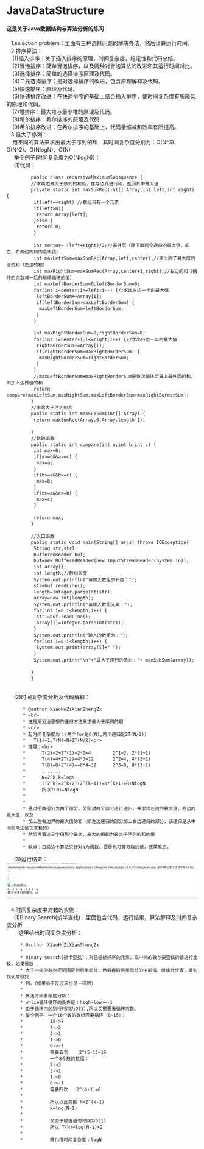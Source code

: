 # JavaDataStructure
#### 这是关于Java数据结构与算法分析的练习
    1.selection problem：里面有三种选择问题的解决办法，然后计算运行时间。<br>
    2.排序算法：<br>
     (1)插入排序：关于插入排序的原理，时间复杂度，稳定性和代码总结。<br>
     (2)冒泡排序：简单冒泡排序，以及两种对冒泡算法的改进和其运行时间对比。<br>
     (3)选择排序：简单的选择排序原理及代码。<br>
     (4)二元选择排序：是对选择排序的改进，包含原理解释及代码。<br>
     (5)快速排序：原理及代码。<br>
     (6)快速排序改进：在快速排序的基础上结合插入排序，使时间复杂度有所降低的原理和代码。<br>
     (7)堆排序：最大堆与最小堆的原理及代码。<br>
     (8)希尔排序：希尔排序的原理及代码<br>
     (9)希尔排序改进：在希尔排序的基础上，代码量缩减和效率有所提高。<br>
    3.最大子序列：<br>
      用不同的算法来求出最大子序列的和，其时间复杂度分别为：O(N^3)、O(N^2)、O(NlogN)、O(N)<br>
      举个例子(时间复杂度为O(NlogN))：<br>
      (1)代码：<br>
             
             
             public class recursiveMaximumSubsquence {
             //求两边最大子序列的和后，在与边界进行和，返回其中最大值
             private static int maxSumRec(int[] Array,int left,int right) {
              if(left==right) //数组只有一个元素
              if(left>0){
               return Array[left];	
              }else {
               return 0;
              }

              int center= (left+right)/2;//最外层（除下面两个递归的最大值，即左、右两边的和的最大值）
              int maxLeftSum=maxSumRec(Array,left,center);//求出除了最大层的值的和（左边的和）
              int maxRightSum=maxSumRec(Array,center+1,right);//右边的和（循环的次数减一后的继续循环的值）
              int maxLeftBorderSum=0,leftBorderSum=0;
              for(int i=center;i>=left;i--) {//求出左边一半的最大值
               leftBorderSum+=Array[i];
               if(leftBorderSum>maxLeftBorderSum) {
                maxLeftBorderSum=leftBorderSum;
               }
              }

              int maxRightBorderSum=0,rightBorderSum=0;
              for(int i=center+1;i<=right;i++) {//求出右边一半的最大值
               rightBorderSum+=Array[i];
               if(rightBorderSum>maxRightBorderSum) {
                maxRightBorderSum=rightBorderSum;
               }
              }
              //maxLeftBorderSum+maxRightBorderSum是每次循环后算上最外层的和，即加上边界值的和
              return compare(maxLeftSum,maxRightSum,maxLeftBorderSum+maxRightBorderSum);
             }
             //求最大子序列的和
             public static int maxSubSum(int[] Array) {
              return maxSumRec(Array,0,Array.length-1);

             }
             //比较函数
             public static int compare(int a,int b,int c) {
              int max=0;
              if(a>=b&&a>=c) {
               max=a;
              }
              if(b>=a&&b>=c) {
               max=b;
              }
              if(c>=a&&c>=b) {
               max=c;
              }

              return max;
             }

             //入口函数
             public static void main(String[] args) throws IOException{
              String str,str1;
              BufferedReader buf;
              buf=new BufferedReader(new InputStreamReader(System.in));
              int array[];
              int length;//数组长度
              System.out.println("请输入数组的长度：");
              str=buf.readLine();
              length=Integer.parseInt(str);
              array=new int[length];
              System.out.println("请输入数组元素：");
              for(int i=0;i<length;i++) {
               str1=buf.readLine();
               array[i]=Integer.parseInt(str1);
              }
              System.out.println("输入的数组为：");
              for(int i=0;i<length;i++) {
               System.out.print(array[i]+" ");
              }
              System.out.print("\n"+"最大子序列的值为："+ maxSubSum(array));

             }
             }
           
      (2)时间复杂度分析及代码解释：<br>
      
          * @author XiaoHuZiXianShengZx
          * <br>
          * 这是用分治思想的递归方法来求最大子序列的和
          * <br>
          * 起时间复杂度为：(两个for是O(N),两个递归是2T(N/2))
          *   T(1)=1,T(N)=N+2T(N/2)<br>
          * 推导：<br>
          *      T(2)=2+2T(1)=2*2=4        2^1=2, 2*(1+1)
          *      T(4)=4+2T(2)=4*3=12       2^2=4, 4*(2+1)
          *      T(8)=8+2T(4)==8*4=32      2^3=8, 8*(3+1)
          *      .......
          *      N=2^k,k=logN
          *      T(2^k)=2^k+2T(2^(k-1))=N*(k+1)=N+NlogN
          *      所以T(N)=NlogN
          * 
          * 
          * 通过把数组分为两个部分，分别对两个部分进行递归，并求出左边的最大值，右边的最大值，以及
          * 加上左右边界的最大值的和（即左边递归的部分加上右边递归的部分，该递归是从中间向两边依次求和的）
          * 然后再看这三个值那个最大，最大的值即为最大子序列的和的值
          * 
          * 缺点：目前这个算法只针对N为偶数，要是也可算奇数的话，还需改进。
  
      (3)运行结果：
         ![](https://github.com/Zxnaruto/JavaDataStructure/blob/master/TheSequenceOfArchitectural(最大子序列)/recursiveMaximumSubsquence/运行结果(recursiveMaximumSubsquence).png)
    
    4.时间复杂度中对数的实例：<br>
      (1)Binary Search(折半查找)：里面包含代码，运行结果，算法解释及时间复杂度分析<br>
         这里给出时间复杂度分析：
         
         * @author XiaoHuZiXianShengZx
         * 
         * binary search(折半查找)：对已经排好序的元素，取中间的数与要查找的数进行比较，如果该数
         * 大于中间的数则把范围定到后半部分，然后再取后半部分的中间值，继续此步骤，直到找到或没找
         * 到。（如果小于反过来也是一样的）
         * 
         * 算法时间复杂度分析：
         * whlie循环循环的条件是：high-low>=-1
         * 由于循环内的执行时间为O(1),所以关键要看循环次数。
         * 举个例子：一个16个数的数组需要循环（0-15）：
         *          15->7
         *          7->3
         *          3->1     
         *          1->0
         *          0->-1
         *          需要五次    2^(5-1)=16   
         *          一个8个数的数组：
         *          7->3
         *          3->1
         *          1->0
         *          0->-1
         *          需要四次   2^(4-1)=8
         *          
         *          所以以此类推 N=2^(k-1) 
         *          k=log(N-1)
         *          
         *          又由于赋值语句时间为O(1)
         *          所以 T(N)=log(N-1)+2
         *          
         *          简化得时间复杂度：logN
        
    
